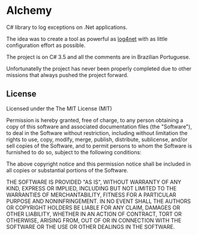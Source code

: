 # Alchemy

C# library to log exceptions on .Net applications.

The idea was to create a tool as powerful as [log4net](http://logging.apache.org/log4net/) with as little configuration effort as possible.

The project is on C# 3.5 and all the comments are in Brazilian Portuguese.

Unfortunatelly the project has never been properly completed due to other missions that always pushed the project forward.

## License

Licensed under the The MIT License (MIT)

Permission is hereby granted, free of charge, to any person obtaining a copy
of this software and associated documentation files (the "Software"), to deal
in the Software without restriction, including without limitation the rights
to use, copy, modify, merge, publish, distribute, sublicense, and/or sell
copies of the Software, and to permit persons to whom the Software is
furnished to do so, subject to the following conditions:

The above copyright notice and this permission notice shall be included in all
copies or substantial portions of the Software.

THE SOFTWARE IS PROVIDED "AS IS", WITHOUT WARRANTY OF ANY KIND, EXPRESS OR
IMPLIED, INCLUDING BUT NOT LIMITED TO THE WARRANTIES OF MERCHANTABILITY,
FITNESS FOR A PARTICULAR PURPOSE AND NONINFRINGEMENT. IN NO EVENT SHALL THE
AUTHORS OR COPYRIGHT HOLDERS BE LIABLE FOR ANY CLAIM, DAMAGES OR OTHER
LIABILITY, WHETHER IN AN ACTION OF CONTRACT, TORT OR OTHERWISE, ARISING FROM,
OUT OF OR IN CONNECTION WITH THE SOFTWARE OR THE USE OR OTHER DEALINGS IN THE
SOFTWARE. 